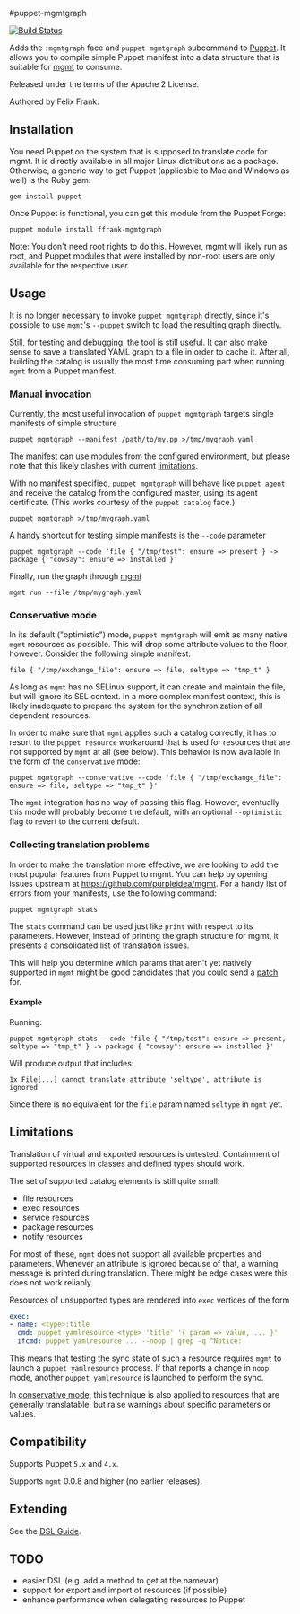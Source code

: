#puppet-mgmtgraph

[![Build Status](https://travis-ci.org/ffrank/puppet-mgmtgraph.svg?branch=master)](https://travis-ci.org/ffrank/puppet-mgmtgraph)

Adds the `:mgmtgraph` face and `puppet mgmtgraph` subcommand to [Puppet](https://github.com/puppetlabs/puppet).
It allows you to compile simple Puppet manifest into a data structure that is
suitable for [mgmt](https://github.com/purpleidea/mgmt/) to consume.

Released under the terms of the Apache 2 License.

Authored by Felix Frank.

## Installation

You need Puppet on the system that is supposed to translate code for mgmt. It is directly available in all major
Linux distributions as a package. Otherwise, a generic way to get Puppet (applicable to Mac and Windows as well)
is the Ruby gem:

    gem install puppet

Once Puppet is functional, you can get this module from the Puppet Forge:

    puppet module install ffrank-mgmtgraph

Note: You don't need root rights to do this. However, mgmt will likely run as root, and Puppet modules
that were installed by non-root users are only available for the respective user.

## Usage

It is no longer necessary to invoke `puppet mgmtgraph` directly, since it's possible to use `mgmt`'s `--puppet` switch
to load the resulting graph directly.

Still, for testing and debugging, the tool is still useful. It can also make sense to save a translated YAML graph
to a file in order to cache it. After all, building the catalog is usually the most time consuming part when running
`mgmt` from a Puppet manifest.

### Manual invocation

Currently, the most useful invocation of `puppet mgmtgraph` targets single manifests of simple structure

    puppet mgmtgraph --manifest /path/to/my.pp >/tmp/mygraph.yaml

The manifest can use modules from the configured environment, but please note that this likely clashes with current
[limitations](#limitations).

With no manifest specified, `puppet mgmtgraph` will behave like `puppet agent` and receive
the catalog from the configured master, using its agent certificate. (This works courtesy
of the `puppet catalog` face.)

    puppet mgmtgraph >/tmp/mygraph.yaml

A handy shortcut for testing simple manifests is the `--code` parameter

    puppet mgmtgraph --code 'file { "/tmp/test": ensure => present } -> package { "cowsay": ensure => installed }'

Finally, run the graph through [mgmt](https://github.com/purpleidea/mgmt/)

    mgmt run --file /tmp/mygraph.yaml

### Conservative mode

In its default ("optimistic") mode, `puppet mgmtgraph` will emit as many native `mgmt` resources as possible.
This will drop some attribute values to the floor, however. Consider the following simple manifest:

    file { "/tmp/exchange_file": ensure => file, seltype => "tmp_t" }

As long as `mgmt` has no SELinux support, it can create and maintain the file, but will ignore its SEL context.
In a more complex manifest context, this is likely inadequate to prepare the system for the synchronization
of all dependent resources.

In order to make sure that `mgmt` applies such a catalog correctly, it has to resort to the `puppet resource`
workaround that is used for resources that are not supported by `mgmt` at all (see below).
This behavior is now available in the form of the `conservative` mode:

    puppet mgmtgraph --conservative --code 'file { "/tmp/exchange_file": ensure => file, seltype => "tmp_t" }'

The `mgmt` integration has no way of passing this flag. However, eventually this mode will probably become
the default, with an optional `--optimistic` flag to revert to the current default.

### Collecting translation problems

In order to make the translation more effective, we are looking to add the most popular features from
Puppet to mgmt. You can help by opening issues upstream at https://github.com/purpleidea/mgmt. For a
handy list of errors from your manifests, use the following command:

    puppet mgmtgraph stats

The `stats` command can be used just like `print` with respect to its parameters. However, instead of
printing the graph structure for mgmt, it presents a consolidated list of translation issues.

This will help you determine which params that aren't yet natively supported in
`mgmt` might be good candidates that you could send a
[patch](https://github.com/purpleidea/mgmt/) for.

#### Example

Running:

```
puppet mgmtgraph stats --code 'file { "/tmp/test": ensure => present, seltype => "tmp_t" } -> package { "cowsay": ensure => installed }'
```

Will produce output that includes:

```
1x File[...] cannot translate attribute 'seltype', attribute is ignored
```

Since there is no equivalent for the `file` param named `seltype` in `mgmt` yet.

## Limitations

Translation of virtual and exported resources is untested. Containment of supported resources
in classes and defined types should work.

The set of supported catalog elements is still quite small:

 * file resources
 * exec resources
 * service resources
 * package resources
 * notify resources

For most of these, `mgmt` does not support all available properties and parameters.
Whenever an attribute is ignored because of that, a warning message is printed during translation.
There might be edge cases were this does not work reliably.

Resources of unsupported types are rendered into `exec` vertices of the form

```yaml
exec:
- name: <type>:title
  cmd: puppet yamlresource <type> 'title' '{ param => value, ... }'
  ifcmd: puppet yamlresource ... --noop | grep -q ^Notice:
```

This means that testing the sync state of such a resource requires `mgmt` to launch a `puppet yamlresource` process.
If that reports a change in `noop` mode, another `puppet yamlresource` is launched to perform the sync.

In [conservative mode](#conservative-mode), this technique is also applied to resources that are generally
translatable, but raise warnings about specific parameters or values.

## Compatibility

Supports Puppet `5.x` and `4.x`.

Supports `mgmt` 0.0.8 and higher (no earlier releases).

## Extending

See the [DSL Guide](DSL.md).

## TODO

* easier DSL (e.g. add a method to get at the namevar)
* support for export and import of resources (if possible)
* enhance performance when delegating resources to Puppet
